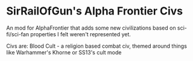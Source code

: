 # SirRailOfGun's Alpha Frontier Civs

An mod for AlphaFrontier that adds some new civilizations based on sci-fi/sci-fan properties I felt weren't represented yet.

Civs are:
Blood Cult - a religion based combat civ, themed around things like Warhammer's Khorne or SS13's cult mode

